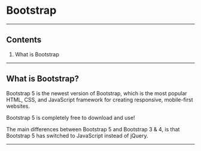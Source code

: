 # Bootstrap

---

## Contents

1. What is Bootstrap

---

## What is Bootstrap?
Bootstrap 5 is the newest version of Bootstrap, which is the most popular HTML, CSS, and JavaScript framework for creating responsive, mobile-first websites.

Bootstrap 5 is completely free to download and use!

The main differences between Bootstrap 5 and Bootstrap 3 & 4, is that Bootstrap 5 has switched to JavaScript instead of jQuery.

---

